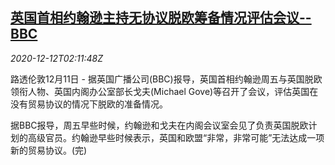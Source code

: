 <!--1607739800000-->
[英国首相约翰逊主持无协议脱欧筹备情况评估会议--BBC](https://cn.reuters.com/article/britain-eu-johnson-no-deal-brexit-1211-idCNKBS28M02V)
------

<div><i>2020-12-12T02:11:48Z</i></div><p>路透伦敦12月11日 - 据英国广播公司(BBC)报导，英国首相约翰逊周五与英国脱欧领衔人物、英国内阁办公室部长戈夫(Michael Gove)等召开了会议，评估英国在没有贸易协议的情况下脱欧的准备情况。</p><p>据BBC报导，周五早些时候，约翰逊和戈夫在内阁会议室会见了负责英国脱欧计划的高级官员。约翰逊早些时候表示，英国和欧盟“非常，非常可能”无法达成一项新的贸易协议。(完)</p>
